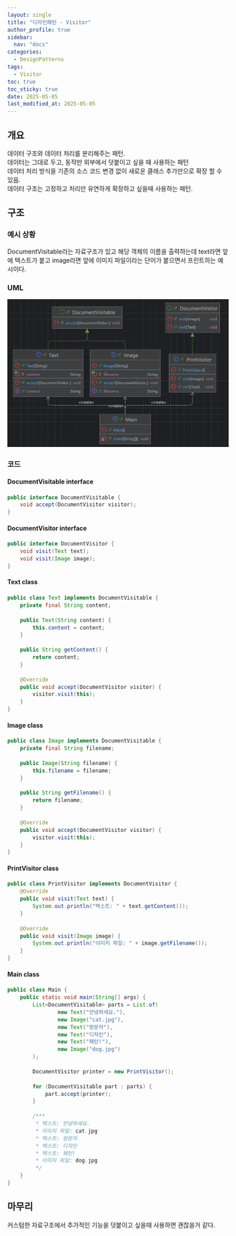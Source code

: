```yaml
---
layout: single
title: "디자인패턴 - Visitor"
author_profile: true
sidebar:
  nav: "docs"
categories: 
  - DesignPatterns
tags:
  - Visitor
toc: true
toc_sticky: true
date: 2025-05-05
last_modified_at: 2025-05-05
---
```


## 개요
데이터 구조와 데이터 처리를 분리해주는 패턴.  
데이터는 그대로 두고, 동작만 외부에서 덧붙이고 싶을 때 사용하는 패턴  
데이터 처리 방식을 기존의 소스 코드 변경 없이 새로운 클래스 추가만으로 확장 할 수 있음.  
데이터 구조는 고정하고 처리만 유연하게 확장하고 싶을때 사용하는 패턴.

## 구조
### 예시 상황
DocumentVisitable라는 자료구조가 있고 해당 객체의 이름을 출력하는데 text라면 앞에 텍스트가 붙고 image라면 앞에 이미지 파일이라는 단어가 붙으면서 프린트하는 예시이다.

### UML
![image](../../../images/design/design-pattern/design-pattern_visitor.PNG)

### 코드
#### DocumentVisitable interface
```java
public interface DocumentVisitable {
    void accept(DocumentVisitor visitor);
}
```

#### DocumentVisitor interface
```java
public interface DocumentVisitor {
    void visit(Text text);
    void visit(Image image);
}
```

#### Text class
```java
public class Text implements DocumentVisitable {
    private final String content;

    public Text(String content) {
        this.content = content;
    }

    public String getContent() {
        return content;
    }

    @Override
    public void accept(DocumentVisitor visitor) {
        visitor.visit(this);
    }
}
```

#### Image class
```java
public class Image implements DocumentVisitable {
    private final String filename;

    public Image(String filename) {
        this.filename = filename;
    }

    public String getFilename() {
        return filename;
    }

    @Override
    public void accept(DocumentVisitor visitor) {
        visitor.visit(this);
    }
}
```

#### PrintVisitor class
```java
public class PrintVisitor implements DocumentVisitor {
    @Override
    public void visit(Text text) {
        System.out.println("텍스트: " + text.getContent());
    }

    @Override
    public void visit(Image image) {
        System.out.println("이미지 파일: " + image.getFilename());
    }
}
```

#### Main class
```java
public class Main {
    public static void main(String[] args) {
        List<DocumentVisitable> parts = List.of(
                new Text("안녕하세요."),
                new Image("cat.jpg"),
                new Text("방문자"),
                new Text("디자인"),
                new Text("패턴!"),
                new Image("dog.jpg")
        );

        DocumentVisitor printer = new PrintVisitor();

        for (DocumentVisitable part : parts) {
            part.accept(printer);
        }

        /***
         * 텍스트: 안녕하세요.
         * 이미지 파일: cat.jpg
         * 텍스트: 방문자
         * 텍스트: 디자인
         * 텍스트: 패턴!
         * 이미지 파일: dog.jpg
         */
    }
}
```

## 마무리
커스텀한 자료구조에서 추가적인 기능을 덧붙이고 싶을때 사용하면 괜찮을거 같다.